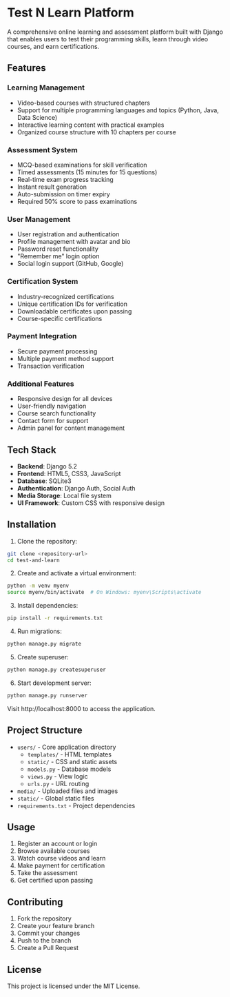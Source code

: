 # Test N Learn Platform

A comprehensive online learning and assessment platform built with Django that enables users to test their programming skills, learn through video courses, and earn certifications.

## Features

### Learning Management
- Video-based courses with structured chapters
- Support for multiple programming languages and topics (Python, Java, Data Science)
- Interactive learning content with practical examples
- Organized course structure with 10 chapters per course

### Assessment System
- MCQ-based examinations for skill verification
- Timed assessments (15 minutes for 15 questions)
- Real-time exam progress tracking
- Instant result generation
- Auto-submission on timer expiry
- Required 50% score to pass examinations

### User Management
- User registration and authentication
- Profile management with avatar and bio
- Password reset functionality
- "Remember me" login option
- Social login support (GitHub, Google)

### Certification System
- Industry-recognized certifications
- Unique certification IDs for verification
- Downloadable certificates upon passing
- Course-specific certifications

### Payment Integration
- Secure payment processing
- Multiple payment method support
- Transaction verification

### Additional Features
- Responsive design for all devices
- User-friendly navigation
- Course search functionality
- Contact form for support
- Admin panel for content management

## Tech Stack

- **Backend**: Django 5.2
- **Frontend**: HTML5, CSS3, JavaScript
- **Database**: SQLite3
- **Authentication**: Django Auth, Social Auth
- **Media Storage**: Local file system
- **UI Framework**: Custom CSS with responsive design

## Installation

1. Clone the repository:
```bash
git clone <repository-url>
cd test-and-learn
```

2. Create and activate a virtual environment:
```bash
python -m venv myenv
source myenv/bin/activate  # On Windows: myenv\Scripts\activate
```

3. Install dependencies:
```bash
pip install -r requirements.txt
```

4. Run migrations:
```bash
python manage.py migrate
```

5. Create superuser:
```bash
python manage.py createsuperuser
```

6. Start development server:
```bash
python manage.py runserver
```

Visit http://localhost:8000 to access the application.

## Project Structure

- `users/` - Core application directory
  - `templates/` - HTML templates
  - `static/` - CSS and static assets
  - `models.py` - Database models
  - `views.py` - View logic
  - `urls.py` - URL routing
- `media/` - Uploaded files and images
- `static/` - Global static files
- `requirements.txt` - Project dependencies

## Usage

1. Register an account or login
2. Browse available courses
3. Watch course videos and learn
4. Make payment for certification
5. Take the assessment
6. Get certified upon passing

## Contributing

1. Fork the repository
2. Create your feature branch
3. Commit your changes
4. Push to the branch
5. Create a Pull Request

## License

This project is licensed under the MIT License.